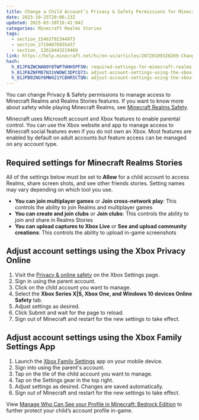```yaml
---
title: Change a Child Account’s Privacy & Safety Permissions for Minecraft Realms Stories
date: 2023-10-25T20:06:23Z
updated: 2025-03-20T16:41:04Z
categories: Minecraft Realms Stories
tags:
  - section_15463792344973
  - section_27194076935437
  - section_ 12618443219469
link: https://help.minecraft.net/hc/en-us/articles/20720109328269-Change-a-Child-Account-s-Privacy-Safety-Permissions-for-Minecraft-Realms-Stories
hash:
  h_01JPAZWCNAN9Y8TWP7HHH5PFSN: required-settings-for-minecraft-realms-stories
  h_01JPAZNFM87N31VWDWC3DPCQ73: adjust-account-settings-using-the-xbox-privacy-online
  h_01JPB02NGY6MW421YCBHR5CTQN: adjust-account-settings-using-the-xbox-family-settings-app
---
```


You can change Privacy & Safety permissions to manage access to Minecraft Realms and Realms Stories features. If you want to know more about safety while playing Minecraft Realms, see [Minecraft Realms Safety](../Manage-Realms-Settings/Minecraft-Realms-Safety.md).

Minecraft uses Microsoft account and Xbox features to enable parental control. You can use the Xbox website and app to manage access to Minecraft social features even if you do not own an Xbox. Most features are enabled by default on adult accounts but feature access can be managed on any account type.

## Required settings for Minecraft Realms Stories

All of the settings below must be set to **Allow** for a child account to access Realms, share screen shots, and see other friends stories. Setting names may vary depending on which tool you use. 

- **You can join multiplayer games** or **Join cross-network play**: This controls the ability to join Realms and multiplayer games
- **You can create and join clubs** or **Join clubs**: This controls the ability to join and share in Realms Stories
- **You can upload captures to Xbox Live** or **See and upload community creations**: This controls the ability to upload in-game screenshots

## Adjust account settings using the Xbox Privacy Online

1.  Visit the [Privacy & online safety](https://account.xbox.com/en-us/settings) on the Xbox Settings page.
2.  Sign in using the parent account.
3.  Click on the child account you want to manage.
4.  Select the **Xbox Series X\|S, Xbox One, and Windows 10 devices Online Safety** tab.
5.  Adjust settings as desired.
6.  Click Submit and wait for the page to reload.
7.  Sign out of Minecraft and restart for the new settings to take effect. 

## Adjust account settings using the Xbox Family Settings App

1.  Launch the [Xbox Family Settings](https://www.xbox.com/en-US/apps/family-settings-app) app on your mobile device.
2.  Sign into using the parent's account.
3.  Tap on the tile of the child account you want to manage.
4.  Tap on the Settings gear in the top right. 
5.  Adjust settings as desired. Changes are saved automatically.
6.  Sign out of Minecraft and restart for the new settings to take effect. 

View [Manage Who Can See your Profile in Minecraft: Bedrock Edition](../Manage-Your-Minecraft-Profile/View-and-Edit-Your-Minecraft-Profile.md) to further protect your child’s account profile in-game.
